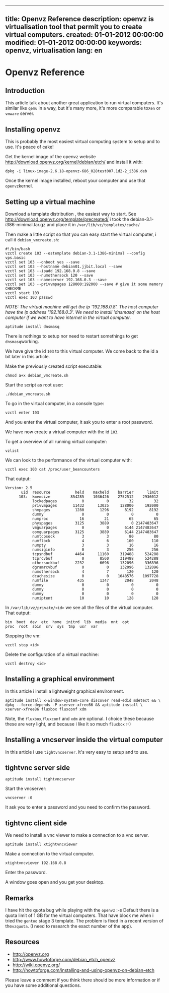-----
title: Openvz Reference
description: openvz is virtualisation tool that permit you to create virtual computers.
created: 01-01-2012 00:00:00
modified: 01-01-2012 00:00:00
keywords: openvz, virtualisation 
lang: en
---

# Openvz Reference

## Introduction

This article talk about another great application to run virtual
computers. It\'s similar like `qemu` in a way, but it's many more,
it's more comparable to`Xen` or `vmware` server.

## Installing openvz

This is probably the most easiest virtual computing system to setup and
to use. It's peace of cake!

Get the kernel image of the openvz website <http://download.openvz.org/kernel/debian/etch/> and install it with:

    dpkg -i linux-image-2.6.18-openvz-686_028test007.1d2-2_i386.deb

Once the kernel image installed, reboot your computer and use that
`openvz`kernel.

## Setting up a virtual machine

Download a template distribution , the easiest way to start. See <http://download.openvz.org/template/precreated/> i took the debian-3.1-i386-minimal.tar.gz and place it in `/var/lib/vz/templates/cache/`

Then make a little script so that you can easy start the virtual
computer, i call it `debian_vmcreate.sh`:

    #!/bin/bash
    vzctl create 103 --ostemplate debian-3.1-i386-minimal --config vps.basic
    vzctl set 103 --onboot yes --save
    vzctl set 103 --hostname debian01.jjbit.local --save
    vzctl set 103 --ipadd 192.168.0.8 --save
    vzctl set 103 --numothersock 120 --save
    vzctl set 103 --nameserver 192.168.0.3 --save
    vzctl set 103 --privvmpages 128000:192000 --save # give it some memory CHECKME
    vzctl start 103
    vzctl exec 103 passwd

*NOTE: The virtual machine will get the ip \'192.168.0.8\'. The host
computer have the ip address \'192.168.0.3\'. We need to install
\'dnsmasq\' on the host computer if we want to have internet in the
virtual computer.*

    aptitude install dnsmasq

There is nothings to setup nor need to restart somethings to get
`dnsmasq`working.

We have give the id `103` to this virtual computer. We come back to the
id a bit later in this article.

Make the previously created script executable:

    chmod a+x debian_vmcreate.sh

Start the script as root user:

    ./debian_vmcreate.sh

To go in the virtual computer, in a console type:

    vzctl enter 103

And you enter the virtual computer, it ask you to enter a root password.

We have now create a virtual computer with the id `103`.

To get a overview of all running virtual computer:

    vzlist

We can look to the performance of the virtual computer with:

    vzctl exec 103 cat /proc/user_beancounters

That output:

    Version: 2.5
           uid  resource           held    maxheld    barrier      limit   
          103:  kmemsize         854285    1036426    2752512    2936012   
                lockedpages           0          0         32         32   
                privvmpages       11432      13025     128000     192000   
                shmpages           1280       1296       8192       8192   
                dummy                 0          0          0          0   
                numproc              16         21         65         65   
                physpages          3125       3889          0 2147483647   
                vmguarpages           0          0       6144 2147483647   
                oomguarpages       3125       3889       6144 2147483647   
                numtcpsock            3          3         80         80   
                numflock              4          6        100        110   
                numpty                3          3         16         16   
                numsiginfo            0          3        256        256   
                tcpsndbuf          4464      11160     319488     524288   
                tcprcvbuf             0       8560     319488     524288   
                othersockbuf       2232       6696     132096     336896   
                dgramrcvbuf           0          0     132096     132096   
                numothersock          4          7        120        120   
                dcachesize            0          0    1048576    1097728   
                numfile             435       1347       2048       2048   
                dummy                 0          0          0          0   
                dummy                 0          0          0          0   
                dummy                 0          0          0          0   
                numiptent            10         10        128        128

In `/var/lib/vz/private/<id>` we see all the files of the virtual
computer. That output:

    bin  boot  dev  etc  home  initrd  lib  media  mnt  opt  
    proc  root  sbin  srv  sys  tmp  usr  var

Stopping the vm:

    vzctl stop <id>

Delete the configuration of a virtual machine:

    vzctl destroy <id>

## Installing a graphical environment

In this article i install a lightweight graphical environment.

    aptitude install x-window-system-core discover read-edid mdetect && \
    dpkg --force-depends -P xserver-xfree86 && aptitude install \
    xserver-xfree86 fluxbox fluxconf xdm

Note, the `fluxbox`,`fluxconf` and `xdm` are optional. I choice these
because these are very light, and because i like it so much `fluxbox`
:-)

## Installing a vncserver inside the virtual computer

In this article i use `tightvncserver`. It\'s very easy to setup and to
use.

## tightvnc server side

    aptitude install tightvncserver

Start the vncserver:

    vncserver :0

It ask you to enter a password and you need to confirm the password.

## tightvnc client side

We need to install a vnc viewer to make a connection to a vnc server.

    aptitude install xtightvncviewer

Make a connection to the virtual computer.

    xtightvncviewer 192.168.0.8

Enter the password.

A window goes open and you get your desktop.

## Remarks

I have hit the quota bug while playing with the `openvz` :-s Default
there is a quota limit of 1 GB for the virtual computers. That have
block me when i tried the `gentoo` stage 3 template. The problem is
fixed in a recent version of the`vzquota`. (I need to research the exact
number of the app).

## Resources

- <http://openvz.org>
- <http://www.howtoforge.com/debian_etch_openvz>
- <http://wiki.openvz.org/>
- <http://howtoforge.com/installing-and-using-openvz-on-debian-etch>

Please leave a comment if you think there should be more information or if you have some additional questions.
